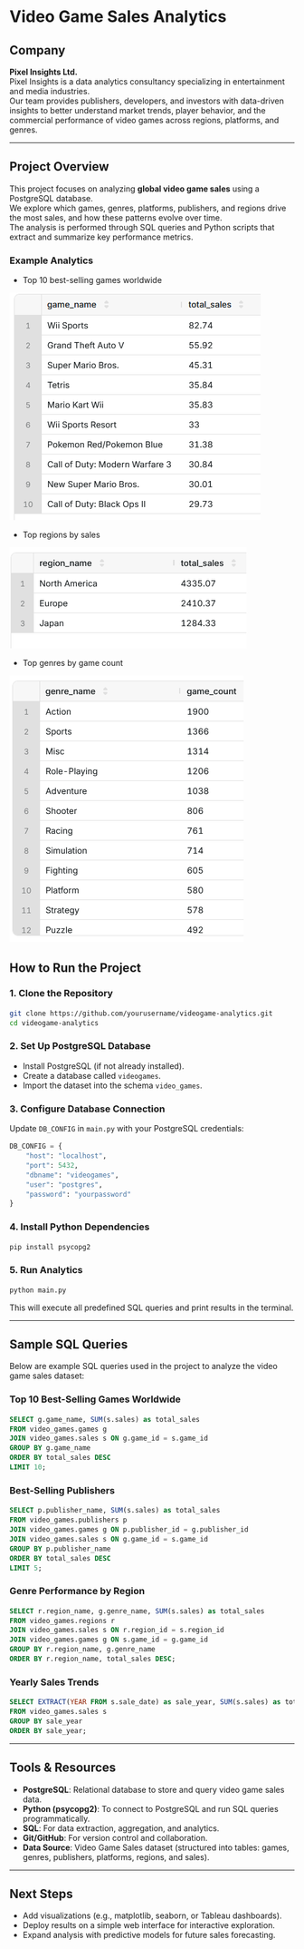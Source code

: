 # Video Game Sales Analytics

## Company
**Pixel Insights Ltd.**  
Pixel Insights is a data analytics consultancy specializing in entertainment and media industries.  
Our team provides publishers, developers, and investors with data-driven insights to better understand market trends, player behavior, and the commercial performance of video games across regions, platforms, and genres.

---

## Project Overview
This project focuses on analyzing **global video game sales** using a PostgreSQL database.  
We explore which games, genres, platforms, publishers, and regions drive the most sales, and how these patterns evolve over time.  
The analysis is performed through SQL queries and Python scripts that extract and summarize key performance metrics.

### Example Analytics
- Top 10 best-selling games worldwide
  
![best-selling games](query_result_screenshots/bestselling_games.png)
- Top regions by sales
  
![best-selling games](query_result_screenshots/regions_by_sales.png)
- Top genres by game count
  
![best-selling games](query_result_screenshots/genres_by_game_count.png)



## How to Run the Project

### 1. Clone the Repository
```bash
git clone https://github.com/yourusername/videogame-analytics.git
cd videogame-analytics
```

### 2. Set Up PostgreSQL Database
- Install PostgreSQL (if not already installed).
- Create a database called `videogames`.
- Import the dataset into the schema `video_games`.

### 3. Configure Database Connection
Update `DB_CONFIG` in `main.py` with your PostgreSQL credentials:
```python
DB_CONFIG = {
    "host": "localhost",
    "port": 5432,
    "dbname": "videogames",
    "user": "postgres",
    "password": "yourpassword"
}
```

### 4. Install Python Dependencies
```bash
pip install psycopg2
```

### 5. Run Analytics
```bash
python main.py
```
This will execute all predefined SQL queries and print results in the terminal.

---

## Sample SQL Queries
Below are example SQL queries used in the project to analyze the video game sales dataset:

### Top 10 Best-Selling Games Worldwide
```sql
SELECT g.game_name, SUM(s.sales) as total_sales
FROM video_games.games g
JOIN video_games.sales s ON g.game_id = s.game_id
GROUP BY g.game_name
ORDER BY total_sales DESC
LIMIT 10;
```

### Best-Selling Publishers
```sql
SELECT p.publisher_name, SUM(s.sales) as total_sales
FROM video_games.publishers p
JOIN video_games.games g ON p.publisher_id = g.publisher_id
JOIN video_games.sales s ON g.game_id = s.game_id
GROUP BY p.publisher_name
ORDER BY total_sales DESC
LIMIT 5;
```

### Genre Performance by Region
```sql
SELECT r.region_name, g.genre_name, SUM(s.sales) as total_sales
FROM video_games.regions r
JOIN video_games.sales s ON r.region_id = s.region_id
JOIN video_games.games g ON s.game_id = g.game_id
GROUP BY r.region_name, g.genre_name
ORDER BY r.region_name, total_sales DESC;
```

### Yearly Sales Trends
```sql
SELECT EXTRACT(YEAR FROM s.sale_date) as sale_year, SUM(s.sales) as total_sales
FROM video_games.sales s
GROUP BY sale_year
ORDER BY sale_year;
```

---

## Tools & Resources
- **PostgreSQL**: Relational database to store and query video game sales data.
- **Python (psycopg2)**: To connect to PostgreSQL and run SQL queries programmatically.
- **SQL**: For data extraction, aggregation, and analytics.
- **Git/GitHub**: For version control and collaboration.
- **Data Source**: Video Game Sales dataset (structured into tables: games, genres, publishers, platforms, regions, and sales).

---

## Next Steps
- Add visualizations (e.g., matplotlib, seaborn, or Tableau dashboards).
- Deploy results on a simple web interface for interactive exploration.
- Expand analysis with predictive models for future sales forecasting.